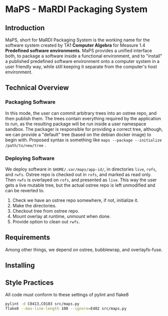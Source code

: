 # MaPS - MaRDI Packaging System

## Introduction

MaPS, short for MaRDI Packaging System is the working name for the software system created by TA1 **Computer Algebra** for Measure 1.4 **Predefined software environments**. MaPS provides a unified interface both, to package a software inside a functional environment, and to "install" a published predefined software environment onto a computer system in a user friendly way, while still keeping it separate from the computer's host environment.

## Technical Overview

### Packaging Software

In this mode, the user can commit arbitrary trees into an ostree repo, and then publish them. The trees contain everything required by the application to run, as the resulting package will be run inside a user namespace sandbox. The packager is responsible for providing a correct tree, although, we can provide a "default" tree (based on the debian docker image) to begin with. Proposed syntax is something like `maps --package --initialize /path/to/new/tree` .


### Deploying Software

We deploy software in `$HOME/.var/maps/app-id/`, in directories `live`, `rofs`, and `rwfs`. Ostree repo is checked out in `rofs`, and marked as read only. Then `rwfs` is overlayed on `rofs`, and presented as `live`. This way the user gets a live mutable tree, but the actual ostree repo is left unmodified and can be reverted to.

 1. Check we have an ostree repo somewhere, if not, initialize it.
 1. Make the directories.
 1. Checkout tree from ostree repo.
 1. Mount overlay at runtime, unmount when done.
 1. Provide option to clean out `rwfs`.

## Requirements

Among other things, we depend on ostree, bubblewrap, and overlayfs-fuse.

## Installing

## Style Practices

All code must conform to these settings of pylint and flake8

```bash
pylint -d C0413,C0103 src/maps.py
flake8 --max-line-length 100 --ignore=E402 src/maps.py
```


